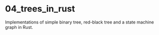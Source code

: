 # 04_trees_in_rust
Implementations of simple binary tree, red-black tree and a state machine graph in Rust.
